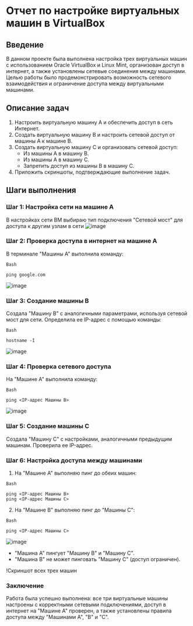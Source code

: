 # Отчет по настройке виртуальных машин в VirtualBox

## Введение

В данном проекте была выполнена настройка трех виртуальных машин с использованием Oracle VirtualBox и Linux Mint, организован доступ в интернет, а также установлены сетевые соединения между машинами. Целью работы было продемонстрировать возможность сетевого взаимодействия и ограничение доступа между виртуальными машинами.

## Описание задач

1. Настроить виртуальную машину A и обеспечить доступ в сеть Интернет.
2. Создать виртуальную машину B и настроить сетевой доступ от машины A к машине B.
3. Создать виртуальную машину C и организовать сетевой доступ:
   - Из машины A в машину B.
   - Из машины A в машину C.
   - Запретить доступ из машины B в машину C.
4. Приложить скриншоты, подтверждающие выполнение задач.

## Шаги выполнения

### Шаг 1: Настройка сети на машине А

В настройках сети ВМ выбираю тип подключения "Сетевой мост" для доступа к другим узлам в сети
![image](https://github.com/user-attachments/assets/062f90c8-d91a-45c7-bd79-354dad6a638f)

### Шаг 2: Проверка доступа в интернет на машине A

В терминале "Машины A" выполнила команду:
```
Bash

ping google.com
```
![image](https://github.com/user-attachments/assets/25d4286a-2062-4281-b6df-2ccaf6da05f4)

### Шаг 3: Создание машины B

Создала "Машину B" с аналогичными параметрами, используя сетевой мост для сети. Определила ее IP-адрес с помощью команды:
```
Bash

hostname -I
```
![image](https://github.com/user-attachments/assets/34281dee-0a8c-464a-aaf6-7141f0222880)

### Шаг 4: Проверка сетевого доступа

На "Машине A" выполнила команду:
```
Bash

ping <IP-адрес Машины B>
```
![image](https://github.com/user-attachments/assets/089163e9-f9dc-42a8-91fb-1124ca257310)

### Шаг 5: Создание машины C

Создала "Машину C" с настройками, аналогичными предыдущим машинам. Проверила ее IP-адрес.

### Шаг 6: Настройка доступа между машинами

1. На "Машине A" выполняю пинг до обеих машин:
```
Bash

ping <IP-адрес Машины B>
ping <IP-адрес Машины C>
```
2. На "Машине B" выполняю пинг до "Машины C":
```
Bash

ping <IP-адрес Машины C>
```
![image](https://github.com/user-attachments/assets/ff4264e5-5ea4-4634-b7b0-d4d791d9a0be)
- "Машина A" пингует "Машину B" и "Машину C".
- "Машина B" не может пинговать "Машину C" (доступ ограничен).

!Скриншот всех трех машин

### Заключение

Работа была успешно выполнена: все три виртуальные машины настроены с корректными сетевыми подключениями, доступ в интернет на "Машине A" проверен, а также установлены правила доступа между "Машинами A", "B" и "C".
